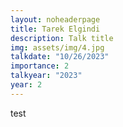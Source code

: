 ```yaml
---
layout: noheaderpage
title: Tarek Elgindi
description: Talk title
img: assets/img/4.jpg
talkdate: "10/26/2023"
importance: 2
talkyear: "2023"
year: 2
---
```


test

